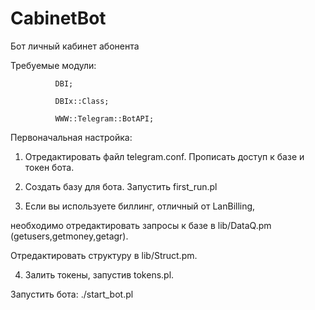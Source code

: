 # CabinetBot
Бот личный кабинет абонента

Требуемые модули:

              DBI;
              
              DBIx::Class;
              
              WWW::Telegram::BotAPI;
              
Первоначальная настройка:

1. Отредактировать файл telegram.conf. Прописать доступ к базе и токен бота.

2. Создать базу для бота. Запустить first_run.pl

3. Если вы используете биллинг, отличный от LanBilling, 

необходимо отредактировать запросы к базе в lib/DataQ.pm (getusers,getmoney,getagr).

Отредактировать структуру в lib/Struct.pm.

4. Залить токены, запустив tokens.pl.

Запустить бота: ./start_bot.pl

